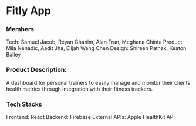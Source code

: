 # Fitly App
### Members
Tech: Samuel Jacob, Reyan Ghanim, Alan Tran, Meghana Chinta Product: Mila Nenadic, Aadit Jha, Elijah Wang Chen Design: Shireen Pathak, Keaton Bailey

### Product Description:
A dashboard for personal trainers to easily manage and monitor their clients health metrics through integration with their fitness trackers.

### Tech Stacks
Frontend: React 
Backend: Firebase 
External APIs: Apple HealthKit API
